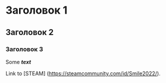 # Заголовок 1
## Заголовок 2
### Заголовок 3

Some ***text***

Link to [STEAM] (https://steamcommunity.com/id/Smile2022/).